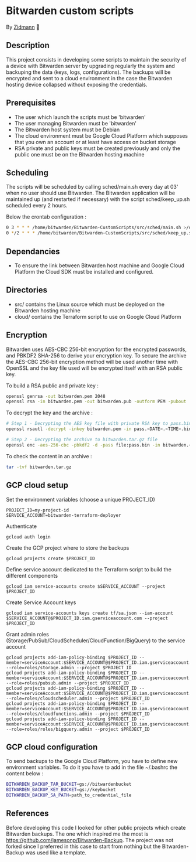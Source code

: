 # Bitwarden custom scripts
By [Zidmann](mailto:emmanuel.zidel@gmail.com) :bow:

## Description
This project consists in developing some scripts to maintain the security of a device with Bitwarden server by upgrading regularly the system and backuping the data (keys, logs, configurations).
The backups will be encrypted and sent to a cloud environment in the case the Bitwarden hosting device collapsed without exposing the credentials.

## Prerequisites
* The user which launch the scripts must be 'bitwarden'
* The user managing Bitwarden must be 'bitwarden'
* The Bitwarden host system must be Debian
* The cloud environment must be Google Cloud Platform which supposes that you own an account or at least have access on bucket storage
* RSA private and public keys must be created previously and only the public one must be on the Bitwarden hosting machine

## Scheduling
The scripts will be scheduled by calling sched/main.sh every day at 03' when no user should use Bitwarden.
The Bitwarden application will be maintained up (and restarted if necessary) with the script sched/keep_up.sh scheduled every 2 hours.

Below the crontab configuration :
```bash
0 3 * * * /home/bitwarden/Bitwarden-CustomScripts/src/sched/main.sh >/dev/null 2>&1
0 */2 * * * /home/bitwarden/Bitwarden-CustomScripts/src/sched/keep_up.sh >/dev/null 2>&1
```

## Dependancies
* To ensure the link between Bitwarden host machine and Google Cloud Platform the Cloud SDK must be installed and configured.

## Directories
* src/ contains the Linux source which must be deployed on the Bitwarden hosting machine
* cloud/ contains the Terraform script to use on Google Cloud Platform

## Encryption
Bitwarden uses AES-CBC 256-bit encryption for the encrypted passwords, and PBKDF2 SHA-256 to derive your encryption key.
To secure the archive the AES-CBC 256-bit encryption method will be used another time with OpenSSL and the key file used will be encrypted itself with an RSA public key.

To build a RSA public and private key :
```bash
openssl genrsa -out bitwarden.pem 2048
openssl rsa -in bitwarden.pem -out bitwarden.pub -outform PEM -pubout
```

To decrypt the key and the archive :
```bash
# Step 1 - Decrypting the AES key file with private RSA key to pass.bin file
openssl rsautl -decrypt -inkey bitwarden.pem -in pass.<DATE>.<TIME>.bin.enc -out pass.bin

# Step 2 - Decrypting the archive to bitwarden.tar.gz file
openssl enc -aes-256-cbc -pbkdf2 -d -pass file:pass.bin -in bitwarden.<DATE>.<TIME>.tar.gz.enc -out bitwarden.tar.gz
```

To check the content in an archive :
```bash
tar -tvf bitwarden.tar.gz
```

## GCP cloud setup

Set the environment variables (choose a unique PROJECT_ID)
```
PROJECT_ID=my-project-id
SERVICE_ACCOUNT=bitwarden-terraform-deployer
```

Authenticate
```
gcloud auth login
```

Create the GCP project where to store the backups
```
gcloud projects create $PROJECT_ID
```

Define service account dedicated to the Terraform script to build the different components
```
gcloud iam service-accounts create $SERVICE_ACCOUNT --project $PROJECT_ID
```

Create Service Account keys
```
gcloud iam service-accounts keys create tf/sa.json --iam-account $SERVICE_ACCOUNT@$PROJECT_ID.iam.gserviceaccount.com --project $PROJECT_ID
```

Grant admin roles (Storage/PubSub/CloudScheduler/CloudFunction/BigQuery) to the service account
```
gcloud projects add-iam-policy-binding $PROJECT_ID --member=serviceAccount:$SERVICE_ACCOUNT@$PROJECT_ID.iam.gserviceaccount.com --role=roles/storage.admin --project $PROJECT_ID
gcloud projects add-iam-policy-binding $PROJECT_ID --member=serviceAccount:$SERVICE_ACCOUNT@$PROJECT_ID.iam.gserviceaccount.com --role=roles/pubsub.admin --project $PROJECT_ID
gcloud projects add-iam-policy-binding $PROJECT_ID --member=serviceAccount:$SERVICE_ACCOUNT@$PROJECT_ID.iam.gserviceaccount.com --role=roles/cloudscheduler.admin --project $PROJECT_ID
gcloud projects add-iam-policy-binding $PROJECT_ID --member=serviceAccount:$SERVICE_ACCOUNT@$PROJECT_ID.iam.gserviceaccount.com --role=roles/cloudfunctions.admin --project $PROJECT_ID
gcloud projects add-iam-policy-binding $PROJECT_ID --member=serviceAccount:$SERVICE_ACCOUNT@$PROJECT_ID.iam.gserviceaccount.com --role=roles/roles/bigquery.admin --project $PROJECT_ID
```

## GCP cloud configuration
To send backups to the Google Cloud Platform, you have to define new environment variables.
To do it you have to add in the file ~/.bashrc the content below :
```bash
BITWARDEN_BACKUP_TAR_BUCKET=gs://bitwardenbucket
BITWARDEN_BACKUP_KEY_BUCKET=gs://keybucket
BITWARDEN_BACKUP_SA_PATH=path_to_credential_file
```

## References
Before developing this code I looked for other public projects which create Bitwarden backups.
The one which inspired me the most is https://github.com/jamesonp/Bitwarden-Backup.
The project was not forked since I preferred in this case to start from nothing but the Bitwarden-Backup was used like a template.

